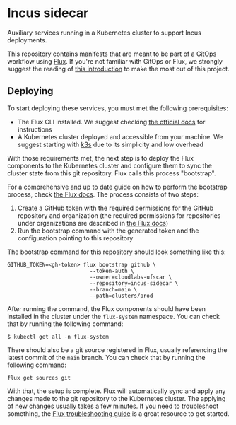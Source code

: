 # Incus sidecar

Auxiliary services running in a Kubernetes cluster to support Incus deployments.

This repository contains manifests that are meant to be part of a GitOps workflow using [Flux](https://fluxcd.io). If you're not familiar with GitOps or Flux, we strongly suggest the reading of [this introduction](https://fluxcd.io/flux/concepts/) to make the most out of this project.

## Deploying

To start deploying these services, you must met the following prerequisites:

- The Flux CLI installed. We suggest checking [the official docs](https://fluxcd.io/flux/installation/) for instructions
- A Kubernetes cluster deployed and accessible from your machine. We suggest starting with [k3s](https://docs.k3s.io/quick-start) due to its simplicity and low overhead

With those requirements met, the next step is to deploy the Flux components to the Kubernetes cluster and configure them to sync the cluster state from this git repository. Flux calls this process "bootstrap".

For a comprehensive and up to date guide on how to perform the bootstrap process, check [the Flux docs](https://fluxcd.io/flux/installation/bootstrap/github/). The process consists of two steps:

1. Create a GitHub token with the required permissions for the GitHub repository and organization (the required permissions for repositories under organizations are described in [the Flux docs](https://fluxcd.io/flux/installation/bootstrap/github/#github-organization))
2. Run the bootstrap command with the generated token and the configuration pointing to this repository

The bootstrap command for this repository should look something like this:

```shell
GITHUB_TOKEN=<gh-token> flux bootstrap github \
                          --token-auth \
                          --owner=cloudlabs-ufscar \
                          --repository=incus-sidecar \
                          --branch=main \
                          --path=clusters/prod
```

After running the command, the Flux components should have been installed in the cluster under the `flux-system` namespace. You can check that by running the following command:

```shell
$ kubectl get all -n flux-system
```

There should also be a git source registered in Flux, usually referencing the latest commit of the `main` branch. You can check that by running the following command:

```shell
flux get sources git
```

With that, the setup is complete. Flux will automatically sync and apply any changes made to the git repository to the Kubernetes cluster. The applying of new changes usually takes a few minutes. If you need to troubleshoot something, the [Flux troubleshooting guide](https://fluxcd.io/flux/cheatsheets/troubleshooting/) is a great resource to get started.
